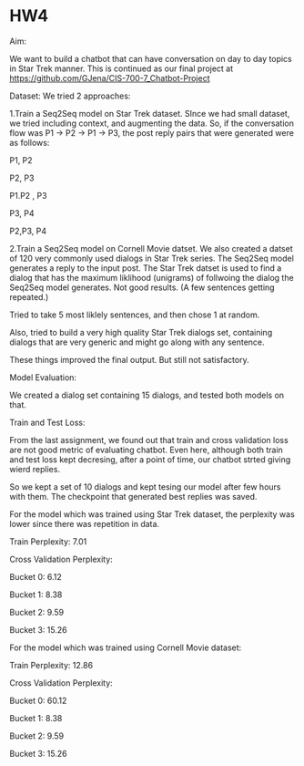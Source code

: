 # HW4
Aim: 

We want to build a chatbot that can have conversation on day to day topics in Star Trek manner. This is continued as our final project at https://github.com/GJena/CIS-700-7_Chatbot-Project

Dataset: We tried 2 approaches:

1.Train a Seq2Seq model on Star Trek dataset. SInce we had small dataset, we tried including context, and augmenting the data.
So, if the conversation flow was  P1 -> P2 -> P1 -> P3, the post reply pairs that were generated were as follows:

P1, P2

P2, P3

P1.P2 , P3

P3, P4

P2,P3, P4

2.Train a Seq2Seq model on Cornell Movie datset. We also created a datset of 120 very commonly used dialogs in Star Trek series. The Seq2Seq model generates a reply to the input post. The Star Trek datset is used to find a dialog that has the maximum liklihood (unigrams) of follwoing the dialog the Seq2Seq model generates. Not good results. (A few sentences getting repeated.)

Tried to take 5 most liklely sentences, and then chose 1 at random.

Also, tried to build a very high quality Star Trek dialogs set, containing dialogs that are very generic and might go along with any sentence.

These things improved the final output. But still not satisfactory.

Model Evaluation:

We created a dialog set containing 15 dialogs, and tested both models on that. 

Train and Test Loss:

From the last assignment, we found out that train and cross validation loss are not good metric of evaluating chatbot. Even here, although both train and test loss kept decresing, after a point of time, our chatbot strted giving wierd replies.

So we kept a set of 10 dialogs and kept tesing our model after few hours with them. The checkpoint that generated best replies was saved.

For the model which was trained using Star Trek dataset, the perplexity was lower since there was repetition in data. 

Train Perplexity: 7.01

Cross Validation Perplexity:

Bucket 0: 6.12
 
Bucket 1: 8.38

Bucket 2: 9.59

Bucket 3: 15.26


For the model which was trained using Cornell Movie dataset:

Train Perplexity: 12.86

Cross Validation Perplexity:

Bucket 0: 60.12
 
Bucket 1: 8.38

Bucket 2: 9.59

Bucket 3: 15.26


